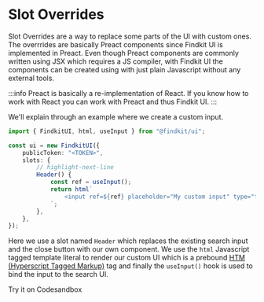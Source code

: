 # Slot Overrides

Slot Overrides are a way to replace some parts of the UI with custom ones. The
overrrides are basically Preact components since Findkit UI is implemented in
Preact. Even though Preact components are commonly written using JSX which
requires a JS compiler, with Findkit UI the components can be created
using with just plain Javascript without any external tools.

:::info
Preact is basically a re-implementation of React. If you know how to work with
React you can work with Preact and thus Findkit UI.
:::

We'll explain through an example where we create a custom input.

```ts
import { FindkitUI, html, useInput } from "@findkit/ui";

const ui = new FindkitUI({
	publicToken: "<TOKEN>",
	slots: {
		// highlight-next-line
		Header() {
			const ref = useInput();
			return html`
				<input ref=${ref} placeholder="My custom input" type="text" />
			`;
		},
	},
});
```

Here we use a slot named `Header` which replaces the existing search input and
the close button with our own component. We use the `html` Javascript tagged
template literal to render our custom UI which is a prebound [HTM (Hyperscript
Tagged Markup)](https://github.com/developit/htm) tag and finally the
`useInput()` hook is used to bind the input to the search UI.

Try it on Codesandbox

<Codesandbox name="custom-input" />
